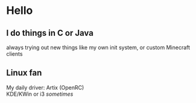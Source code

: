 # Hello

## I do things in C or Java
always trying out new things like my own init system, or custom Minecraft clients

## Linux fan 
My daily driver: Artix (OpenRC) <br>
KDE/KWin or i3 *sometimes*
